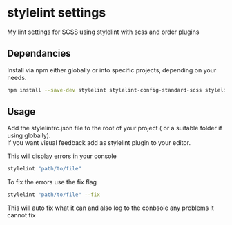 # stylelint settings

My lint settings for SCSS using stylelint with scss and order plugins


## Dependancies

Install via npm either globally or into specific projects, depending on your needs.

```sh
npm install --save-dev stylelint stylelint-config-standard-scss stylelint-order
```

## Usage

Add the stylelintrc.json file to the root of your project ( or a suitable folder if using globally).  
If you want visual feedback add as stylelint plugin to your editor.  


This will display errors in your console
```sh
stylelint "path/to/file"
```
To fix the errors use the fix flag
```sh
stylelint "path/to/file" --fix
```
This will auto fix what it can and also log to the conbsole any problems it cannot fix

